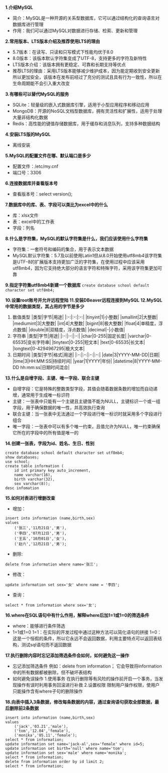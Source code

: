 **1.介绍MySQL**
- 简介：MySQL是一种开源的关系型数据库，它可以通过结构化的查询语言对数据库进行管理
- 作用：我们可以通过MySQL对数据进行存储、检索、更新和管理

**2.常用版本、LTS版本介绍及推荐使用LTS的理由**
- 5.7版本：在读写、只读和只写模式下性能均优于8.0
- 8.0版本：该版本默认字符集变成了UTF-8，支持更多的字符及新特性
- LTS版本介绍：该版本拥有更稳定、可靠和长期支持等优点
- 推荐LTS的理由：采用LTS版本能够减少维护成本，因为能定期收到安全更新所以更加安全，该版本在发布前经过了充分的测试且具有行为一致性，所以在生命周期能不会引入重大改变

**3.有哪些可以替代MySQL的服务**
- SQLite：轻量级的嵌入式数据库引擎，适用于小型应用程序和移动应用
- MongoDB：开源的NoSQL文档型数据库，拥有灵活性和扩展性，适用于处理大量非结构化数据
- Redis：高性能的键值存储数据库，用于缓存和消息队列，支持多种数据结构

**4.安装LTS版的MySQL**
- 离线安装

**5.MySQL的配置文件在哪、默认端口是多少**
- 配置文件：/etc/my.cnf
- 端口号：3306

**6.连接数据库并查看版本号**
- 查看版本号：select version();

**7.数据库中的库、表、字段可以类比为excel中的什么**
- 库：xlsx文件
- 表：excel中的工作表
- 字段：列名

**8.什么是字符集，MySQL的默认字符集是什么，我们应该使用什么字符集**
- 字符集：一套符号和编码的集合，用于表示文本数据
- MySQL默认字符集：5.7及以前使用Latin1但从8.0开始使用utf8mb4该字符集是UTF-8的扩展版本支持更加广泛的字符集，在使用过程中应该采用utf8mb4，因为它支持绝大部分的语言字符和特殊字符，采用该字符集更加可靠

**9.指定字符集utf8mb4新建一个数据库**
`create database school default character set utf8mb4;`

**10.设置root账号并允许远程登陆**
**11.安装DBeaver远程连接到MySQL**
**12.MySQL中常用的数据类型，其占用的字节是多少**
1. 数值类型
    |类型|字节|用途|
    |:-:|:-:|:-:|
    |tinyint|1|小整数|
    |smallint|2|大整数|
    |mediumint|3|大整数|
    |int|4|大整数|
    |bigint|8|极大整数|
    |float|4|单精度，浮点数值|
    |double|8|双精度，浮点数值|
    |decimal|-|小数值|
2. 字符串
    |类型|字节|用途|
    |:-:|:-:|:-:|
    |char|0-255|固定长度|
    |varchar|0-65535|变长字符串|
    |tinytext|0-255|短文本|
    |text|0-65535|长文本|
    |longtext|0-4294967295|极大文本|
3. 日期时间
    |类型|字节|格式|用途|
    |:-:|:-:|:-:|:-:|
    |date|3|YYYY-MM-DD|日期|
    |time|3|HH:MM:SS|持续时间|
    |year|1|YYYY|年份|
    |datetime|8|YYYY-MM-DD hh:mm:ss|日期时间混合|

**13.什么是自增字段、主键、唯一字段、联合主键**
- 自增字段：它是特殊的整数类型字段，其值会随着数据条数的增加而自动递增，通常用于生成唯一标识符
- 主键：一张表中只能有一个主键且主键值不能为NULL，主键标识一个或一组字段，用于确保数据的唯一性，并高效执行查询
- 联合主键：当一张表中无法通过一个字段进行唯一标识时就采用多个字段进行组合
- 唯一字段：一张表中可以有多个唯一约束，且值允许为NULL，唯一约束确保它所在的字段中的所有值是唯一的

**14.创建一张表，字段为id、姓名、生日、性别**
```
create database school default character set utf8mb4;
show databases;
use school;
create table information (
    id int primary key auto_increment,
    name varchar(16),
    birth varchar(32),
    sex varchar(8));
desc infomation
```
**15.如何对表进行增删改查**
- 增加：
```
insert into information (name,birth,sex)
values
	('张三','11月21日','男'),
	('李四','07月12日','男'),
	('王五','10月01日','女'),
	('赵六','12月21日','男');
```
- 删除:
```
delete from information where name='张三';
```
- 修改：
```
update information set sex='女' where name = '李四';
```
- 查询：
```
select * from information where sex='女';
```
**16.where在SQL语句中有什么作用，解释where后加1=1或1=0的筛选条件**
- where：能够进行条件筛选
- 1=1或1=0
1=1：在实际的开发过程中通过这种方法可以简化语句的拼接
1=0：这是一个恒假的条件，所以它永远不会返回数据，利用主要特点可以返回表结构，测试sql语句而不返回数据

**17.执行删除内容时忘记添加筛选条件会如何，如何避免这一操作**
- 忘记添加筛选条件
例如：delete from information；
它会导致将information中的所有数据都被删除，但不破坏表结构
- 如何避免误操作
1.使用事务
在执行删除等有风险的操作前开启一个事务，当发现操作有误时利用事务回滚进行补救
2.设置权限
限制用户操作权限，使用户只能操作含有where子句的删除操作

**18.向表中插入3条数据，修改每条数据的内容，通过查询语句获取全部数据，最后删除前2条数据**
```
insert into information (name,birth,sex)
values
	('jack','03.21','male'),
	('tom','12.04','female'),
	('monika','05.11','female');
select * from information;
update information set name='jack-al',sex='female' where id=5;
update information set birth='null' where name='tom';
update information set sex='male' where name='monika';
select * from information;
delete from information order by id limit 2;
select * from information;
```